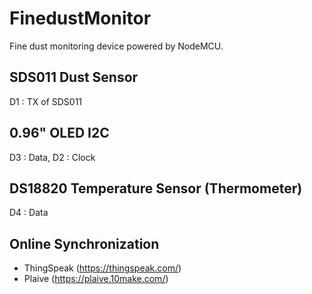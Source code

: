 # FinedustMonitor
Fine dust monitoring device powered by NodeMCU. 

## SDS011 Dust Sensor
D1 : TX of SDS011

## 0.96" OLED I2C
D3 : Data, D2 : Clock

## DS18820 Temperature Sensor (Thermometer)
D4 : Data

## Online Synchronization
* ThingSpeak (https://thingspeak.com/)
* Plaive (https://plaive.10make.com/)
